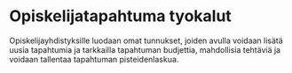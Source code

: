 # Opiskelijatapahtuma tyokalut
Opiskelijayhdistyksille luodaan omat tunnukset, joiden avulla voidaan lisätä uusia tapahtumia ja tarkkailla tapahtuman budjettia, mahdollisia tehtäviä ja voidaan tallentaa tapahtuman pisteidenlaskua.



